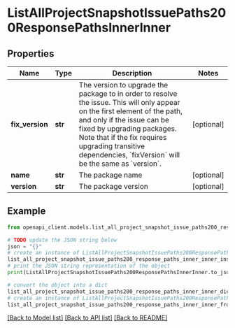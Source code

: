 # ListAllProjectSnapshotIssuePaths200ResponsePathsInnerInner


## Properties

Name | Type | Description | Notes
------------ | ------------- | ------------- | -------------
**fix_version** | **str** | The version to upgrade the package to in order to resolve the issue. This will only appear on the first element of the path, and only if the issue can be fixed by upgrading packages. Note that if the fix requires upgrading transitive dependencies, &#x60;fixVersion&#x60; will be the same as &#x60;version&#x60;. | [optional] 
**name** | **str** | The package name | [optional] 
**version** | **str** | The package version | [optional] 

## Example

```python
from openapi_client.models.list_all_project_snapshot_issue_paths200_response_paths_inner_inner import ListAllProjectSnapshotIssuePaths200ResponsePathsInnerInner

# TODO update the JSON string below
json = "{}"
# create an instance of ListAllProjectSnapshotIssuePaths200ResponsePathsInnerInner from a JSON string
list_all_project_snapshot_issue_paths200_response_paths_inner_inner_instance = ListAllProjectSnapshotIssuePaths200ResponsePathsInnerInner.from_json(json)
# print the JSON string representation of the object
print(ListAllProjectSnapshotIssuePaths200ResponsePathsInnerInner.to_json())

# convert the object into a dict
list_all_project_snapshot_issue_paths200_response_paths_inner_inner_dict = list_all_project_snapshot_issue_paths200_response_paths_inner_inner_instance.to_dict()
# create an instance of ListAllProjectSnapshotIssuePaths200ResponsePathsInnerInner from a dict
list_all_project_snapshot_issue_paths200_response_paths_inner_inner_from_dict = ListAllProjectSnapshotIssuePaths200ResponsePathsInnerInner.from_dict(list_all_project_snapshot_issue_paths200_response_paths_inner_inner_dict)
```
[[Back to Model list]](../README.md#documentation-for-models) [[Back to API list]](../README.md#documentation-for-api-endpoints) [[Back to README]](../README.md)



